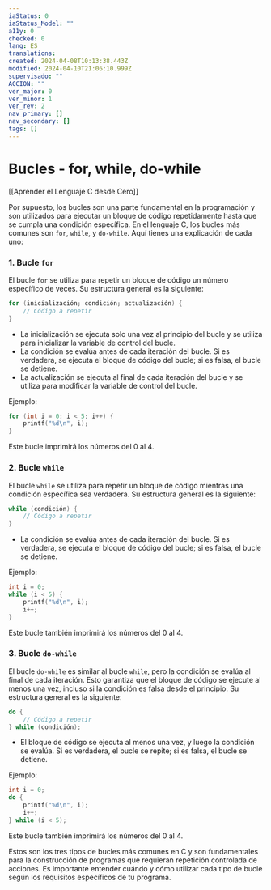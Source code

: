 ```yaml
---
iaStatus: 0
iaStatus_Model: ""
a11y: 0
checked: 0
lang: ES
translations: 
created: 2024-04-08T10:13:38.443Z
modified: 2024-04-10T21:06:10.999Z
supervisado: ""
ACCION: ""
ver_major: 0
ver_minor: 1
ver_rev: 2
nav_primary: []
nav_secondary: []
tags: []
---
```

# Bucles - for, while, do-while

[[Aprender el Lenguaje C desde Cero]]

Por supuesto, los bucles son una parte fundamental en la programación y son utilizados para ejecutar un bloque de código repetidamente hasta que se cumpla una condición específica. En el lenguaje C, los bucles más comunes son `for`, `while`, y `do-while`. Aquí tienes una explicación de cada uno:

### 1. Bucle `for`

El bucle `for` se utiliza para repetir un bloque de código un número específico de veces. Su estructura general es la siguiente:

```c
for (inicialización; condición; actualización) {
    // Código a repetir
}
```

- La inicialización se ejecuta solo una vez al principio del bucle y se utiliza para inicializar la variable de control del bucle.
- La condición se evalúa antes de cada iteración del bucle. Si es verdadera, se ejecuta el bloque de código del bucle; si es falsa, el bucle se detiene.
- La actualización se ejecuta al final de cada iteración del bucle y se utiliza para modificar la variable de control del bucle.

Ejemplo:

```c
for (int i = 0; i < 5; i++) {
    printf("%d\n", i);
}
```

Este bucle imprimirá los números del 0 al 4.

### 2. Bucle `while`

El bucle `while` se utiliza para repetir un bloque de código mientras una condición específica sea verdadera. Su estructura general es la siguiente:

```c
while (condición) {
    // Código a repetir
}
```

- La condición se evalúa antes de cada iteración del bucle. Si es verdadera, se ejecuta el bloque de código del bucle; si es falsa, el bucle se detiene.

Ejemplo:

```c
int i = 0;
while (i < 5) {
    printf("%d\n", i);
    i++;
}
```

Este bucle también imprimirá los números del 0 al 4.

### 3. Bucle `do-while`

El bucle `do-while` es similar al bucle `while`, pero la condición se evalúa al final de cada iteración. Esto garantiza que el bloque de código se ejecute al menos una vez, incluso si la condición es falsa desde el principio. Su estructura general es la siguiente:

```c
do {
    // Código a repetir
} while (condición);
```

- El bloque de código se ejecuta al menos una vez, y luego la condición se evalúa. Si es verdadera, el bucle se repite; si es falsa, el bucle se detiene.

Ejemplo:

```c
int i = 0;
do {
    printf("%d\n", i);
    i++;
} while (i < 5);
```

Este bucle también imprimirá los números del 0 al 4.

Estos son los tres tipos de bucles más comunes en C y son fundamentales para la construcción de programas que requieran repetición controlada de acciones. Es importante entender cuándo y cómo utilizar cada tipo de bucle según los requisitos específicos de tu programa.